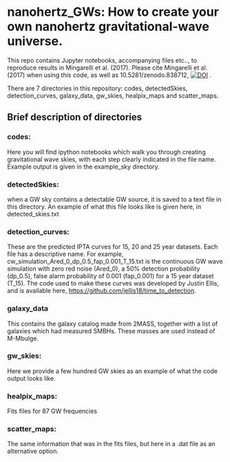 # nanohertz_GWs: How to create your own nanohertz gravitational-wave universe.

This repo contains Jupyter notebooks, accompanying files etc.., to reproduce results in Mingarelli et al. (2017). 
Please cite Mingarelli et al. (2017) when using this code, as well as 10.5281/zenodo.838712, [![DOI](https://zenodo.org/badge/90664185.svg)](https://zenodo.org/badge/latestdoi/90664185) .

There are 7 directories in this repository: codes, detectedSkies, detection_curves, galaxy_data, gw_skies, healpix_maps and scatter_maps.

## Brief description of directories

### codes:
Here you will find ipython notebooks which walk you through creating gravitational wave skies, with each step clearly indicated in the file name. Example output is given in the example_sky directory.

### detectedSkies:
when a GW sky contains a detectable GW source, it is saved to a text file in this directory. An example of what this file looks like is given here, in detected_skies.txt

### detection_curves:
These are the predicted IPTA curves for 15, 20 and 25 year datasets. Each file has a descriptive name. For example, cw_simulation_Ared_0_dp_0.5_fap_0.001_T_15.txt is the continuous GW wave simulation with zero red noise (Ared_0), a 50% detection probability (dp_0.5), false alarm probability of 0.001 (fap_0.001) for a 15 year dataset (T_15).
The code used to make these curves was developed by Justin Ellis, and is available here, https://github.com/jellis18/time_to_detection.

### galaxy_data
This contains the galaxy catalog made from 2MASS, together with a list of galaxies which had measured SMBHs. These masses are used instead of M-Mbulge.

### gw_skies:
Here we provide a few hundred GW skies as an example of what the code output looks like.

### healpix_maps:
Fits files for 87 GW frequencies

### scatter_maps:
The same information that was in the fits files, but here in a .dat file as an alternative option.
